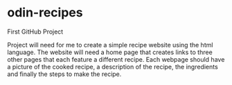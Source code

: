 # odin-recipes
First GitHub Project

Project will need for me to create a simple recipe website using the html language.
The website will need a home page that creates links to three other pages that each feature a different recipe.
Each webpage should have a picture of the cooked recipe, a description of the recipe, the ingredients and finally the steps to make the recipe.
